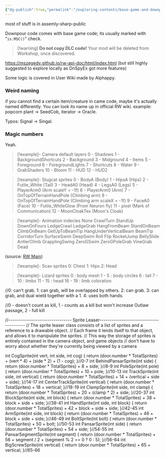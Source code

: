 ```yaml
---
{"dg-publish":true,"permalink":"/exploring-contents/base-game-and-downpour/code/"}
---
```



most of stuff is in assemly-sharp-public


Downpour code comes with base game code; its usually marked with "`is.MSC()`" check.
> [!warning] **Do not copy DLC code!**
> Your mod will be deleted from Workshop, once discovered.

https://mszegedy.github.io/rw-api-doc/html/index.html
(but still highly suggested to explore locally as DnSpyEx got more features)

Some logic is covered in User Wiki made by Alphappy. 
### Weird naming
if you cannot find a certain item/creature in came code, maybe it's actually named differently. You can look its name up in official RW wiki. example: popcorn plant -> SeedCob, iterator -> Oracle.

Typos: Signal -> Singal. 

### Magic numbers
Yeah.

> [!example]- Camera default layers
> 0 - Shadows
> 1 - BackgroundShortcuts
> 2 - Background
> 3 - Midground
> 4 - Items
> 5 - Foreground
> 6 - ForegroundLights
> 7 - Shortcuts
> 8 - Water
> 9 - GrabShaders
> 10 - Bloom
> 11 - HUD
> 12 - HUD2

> [!example]- Slugcat sprites
> 0 - BodyA (Body)
> 1 - HipsA (Hips)
> 2 - Futile_White (Tail)
> 3 - HeadA0 (Head)
> 4 - LegsA0 (Legs)
> 5 - PlayerArm0 (Arm scaleY = -1f)
> 6 - PlayerArm0 (Arm)
> 7 - OnTopOfTerrainHandPole (Climbing arm)
> 8 - OnTopOfTerrainHandPole (Climbing arm scaleX = -1f)
> 9 - FaceA0 (Face)
> 10 - Futile_WhiteGlow (From Neuron fly)
> 11 - pixel (Mark of Communication)
> 12 - MoonCloakTex (Moon's Cloak)
> 

> [!example]- Animation indecies
> None
> CrawlTurn
> StandUp
> DownOnFours
> LedgeCrawl
> LedgeGrab
> HangFromBeam
> StandOnBeam
> ClimbOnBeam
> GetUpToBeamTip
> HangUnderVerticalBeam
> BeamTip
> CorridorTurn
> SurfaceSwim
> DeepSwim
> Roll
> Flip
> RocketJump
> BellySlide
> AntlerClimb
> GrapplingSwing
> ZeroGSwim
> ZeroGPoleGrab
> VineGrab
> Dead 

(source: [RW Main](https://discord.com/channels/291184728944410624/305139167300550666/1200692551439626281))


> [!example]- Scav sprites
> 0: Chest
> 1: Hips
> 2: Head

> [!example]- Lizard sprites
> 0 : body mesh
> 1 - 5 : body circles
> 6 : tail
> 7 - 10 : limbs
> 11 - 15 : head
> 16 - 19 : limb coloration


//0: can't grab. 1: can grab, will be overlapped by others. 2: can grab. 3: can grab, and dual wield together with a 1. 4: uses both hands.

//0 - doesn't count as kill, 1 - counts as a kill but won't increase Outlaw passage, 2 - full kill

//-------------------------------- Sprite Leaser----------------------------------------
// The sprite leaser class consists of a list of sprites and a reference to a drawable object.
// Each frame it lends itself to that object, and allows it to manipulate the sprites. 
// This way the storage of sprites is entirely contained in the camera object, and game objects
// don't have to worry about whether they're currently being viewed by a camera

int CogSprite(int vert, int side, int cog) { return (door.number * TotalSprites) + (vert * 4) + (side * 2) + (1 - cog); }//0-7
int BehindPansarSprite(int side) { return (door.number * TotalSprites) + 8 + side; }//8-9
int PoleSprite(int pole) { return (door.number * TotalSprites) + 10 + pole; }//10-13
int TrackSprite(int side, int vertical) { return (door.number * TotalSprites) + 14 + (vertical + side + side); }//14-17
int CenterTrackSprite(int vertical) { return (door.number * TotalSprites) + 18 + vertical; }//18-19
int ClampSprite(int side, int clamp) { return (door.number * TotalSprites) + 20 + (clamp * 2) + side; }//20-37
int BlockSprite(int side, int block) { return (door.number * TotalSprites) + 38 + block + side + side; }//38-41
int HandSprite(int side, int block) { return (door.number * TotalSprites) + 42 + block + side + side; }//42-45
int ArmSprite(int side, int block) { return (door.number * TotalSprites) + 46 + block + side + side; }//46-49
int BoltSprite(int bolt) { return (door.number * TotalSprites) + 50 + bolt; }//50-53
int PansarSprite(int side) { return (door.number * TotalSprites) + 54 + side; }//54-55
int PansarSegmentSprite(int segment) { return (door.number * TotalSprites) + 56 + segment / 2 + (segment % 2 == 0 ? 0 : 5); }//56-64
int BigScrewSprite(int vertical) { return (door.number * TotalSprites) + 65 + vertical; }//65-66
